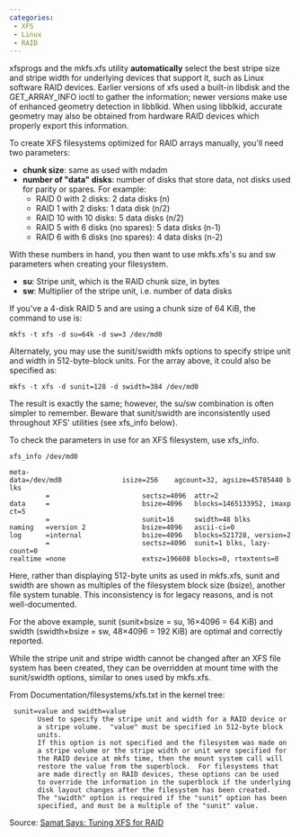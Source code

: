 ```yaml
---
categories:
 - XFS
 - Linux
 - RAID
---
```

xfsprogs and the mkfs.xfs utility **automatically** select the best
stripe size and stripe width for underlying devices that support it,
such as Linux software RAID devices. Earlier versions of xfs used a
built-in libdisk and the GET\_ARRAY\_INFO ioctl to gather the
information; newer versions make use of enhanced geometry detection in
libblkid. When using libblkid, accurate geometry may also be obtained
from hardware RAID devices which properly export this information.

To create XFS filesystems optimized for RAID arrays manually, you'll
need two parameters:

-   **chunk size**: same as used with mdadm
-   **number of "data" disks**: number of disks that store data, not
    disks used for parity or spares. For example:
    -   RAID 0 with 2 disks: 2 data disks (n)
    -   RAID 1 with 2 disks: 1 data disk (n/2)
    -   RAID 10 with 10 disks: 5 data disks (n/2)
    -   RAID 5 with 6 disks (no spares): 5 data disks (n-1)
    -   RAID 6 with 6 disks (no spares): 4 data disks (n-2)

With these numbers in hand, you then want to use mkfs.xfs's su and sw
parameters when creating your filesystem.

-   **su**: Stripe unit, which is the RAID chunk size, in bytes
-   **sw**: Multiplier of the stripe unit, i.e. number of data disks

If you've a 4-disk RAID 5 and are using a chunk size of 64 KiB, the
command to use is:

`mkfs -t xfs -d su=64k -d sw=3 /dev/md0`

Alternately, you may use the sunit/swidth mkfs options to specify stripe
unit and width in 512-byte-block units. For the array above, it could
also be specified as:

`mkfs -t xfs -d sunit=128 -d swidth=384 /dev/md0`

The result is exactly the same; however, the su/sw combination is often
simpler to remember. Beware that sunit/swidth are inconsistently used
throughout XFS' utilities (see xfs\_info below).

To check the parameters in use for an XFS filesystem, use xfs\_info.

`xfs_info /dev/md0`

`meta-data=/dev/md0               isize=256    agcount=32, agsize=45785440 blks`\
`         =                       sectsz=4096  attr=2`\
`data     =                       bsize=4096   blocks=1465133952, imaxpct=5`\
`         =                       sunit=16     swidth=48 blks`\
`naming   =version 2              bsize=4096   ascii-ci=0`\
`log      =internal               bsize=4096   blocks=521728, version=2`\
`         =                       sectsz=4096  sunit=1 blks, lazy-count=0`\
`realtime =none                   extsz=196608 blocks=0, rtextents=0`

Here, rather than displaying 512-byte units as used in mkfs.xfs, sunit
and swidth are shown as multiples of the filesystem block size (bsize),
another file system tunable. This inconsistency is for legacy reasons,
and is not well-documented.

For the above example, sunit (sunit×bsize = su, 16×4096 = 64 KiB) and
swidth (swidth×bsize = sw, 48×4096 = 192 KiB) are optimal and correctly
reported.

While the stripe unit and stripe width cannot be changed after an XFS
file system has been created, they can be overridden at mount time with
the sunit/swidth options, similar to ones used by mkfs.xfs.

From Documentation/filesystems/xfs.txt in the kernel tree:

` sunit=value and swidth=value`\
`       Used to specify the stripe unit and width for a RAID device or`\
`       a stripe volume.  "value" must be specified in 512-byte block`\
`       units.`\
`       If this option is not specified and the filesystem was made on`\
`       a stripe volume or the stripe width or unit were specified for`\
`       the RAID device at mkfs time, then the mount system call will`\
`       restore the value from the superblock.  For filesystems that`\
`       are made directly on RAID devices, these options can be used`\
`       to override the information in the superblock if the underlying`\
`       disk layout changes after the filesystem has been created.`\
`       The "swidth" option is required if the "sunit" option has been`\
`       specified, and must be a multiple of the "sunit" value.`

Source: [Samat Says: Tuning XFS for RAID](http://says.samat.org/)

